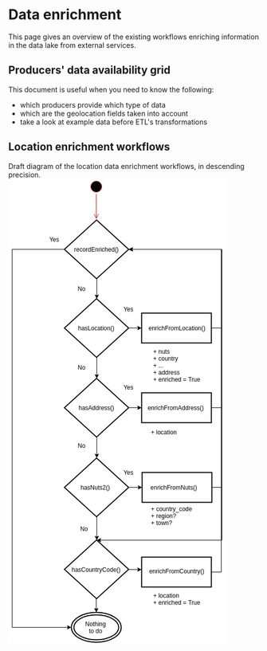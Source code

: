 # Data enrichment

This page gives an overview of the existing workflows enriching information in the data lake from external services.

## Producers' data availability grid

This document is useful when you need to know the following:

* which producers provide which type of data
* which are the geolocation fields taken into account
* take a look at example data before ETL's transformations

## Location enrichment workflows

Draft diagram of the location data enrichment workflows, in descending precision.
![Enrichment workflows](../assets/enrichment-workflow.jpg)
